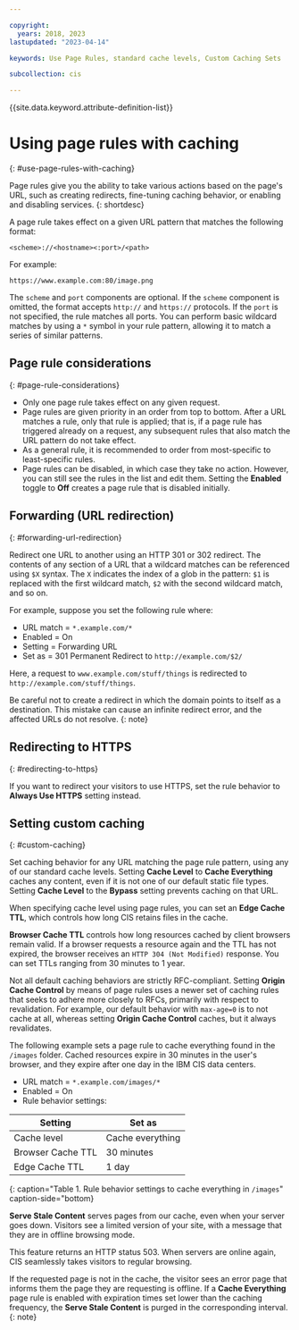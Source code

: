 ```yaml
---

copyright:
  years: 2018, 2023
lastupdated: "2023-04-14"

keywords: Use Page Rules, standard cache levels, Custom Caching Sets

subcollection: cis

---
```


{{site.data.keyword.attribute-definition-list}}

# Using page rules with caching
{: #use-page-rules-with-caching}

Page rules give you the ability to take various actions based on the page's URL, such as creating redirects, fine-tuning caching behavior, or enabling and disabling services.
{: shortdesc}

A page rule takes effect on a given URL pattern that matches the following format:

`<scheme>://<hostname><:port>/<path>`

For example:

`https://www.example.com:80/image.png`

The `scheme` and `port` components are optional. If the `scheme` component is omitted, the format accepts `http://` and `https://` protocols. If the `port` is not specified, the rule matches all ports. You can perform basic wildcard matches by using a `*` symbol in your rule pattern, allowing it to match a series of similar patterns.

## Page rule considerations
{: #page-rule-considerations}

* Only one page rule takes effect on any given request.
* Page rules are given priority in an order from top to bottom. After a URL matches a rule, only that rule is applied; that is, if a page rule has triggered already on a request, any subsequent rules that also match the URL pattern do not take effect.
* As a general rule, it is recommended to order from most-specific to least-specific rules.
* Page rules can be disabled, in which case they take no action. However, you can still see the rules in the list and edit them. Setting the **Enabled** toggle to **Off** creates a page rule that is disabled initially.

## Forwarding (URL redirection)
{: #forwarding-url-redirection}

Redirect one URL to another using an HTTP 301 or 302 redirect. The contents of any section of a URL that a wildcard matches can be referenced using `$X` syntax. The `X` indicates the index of a glob in the pattern: `$1` is replaced with the first wildcard match,  `$2` with the second wildcard match, and so on.

For example, suppose you set the following rule where:

* URL match = `*.example.com/*`
* Enabled = On
* Setting = Forwarding URL
* Set as = 301 Permanent Redirect to `http://example.com/$2/`

Here, a request to `www.example.com/stuff/things` is redirected to `http://example.com/stuff/things`.

Be careful not to create a redirect in which the domain points to itself as a destination. This mistake can cause an infinite redirect error, and the affected URLs do not resolve.
{: note}

## Redirecting to HTTPS
{: #redirecting-to-https}

If you want to redirect your visitors to use HTTPS, set the rule behavior to **Always Use HTTPS** setting instead.

## Setting custom caching
{: #custom-caching}

Set caching behavior for any URL matching the page rule pattern, using any of our standard cache levels. Setting **Cache Level** to **Cache Everything** caches any content, even if it is not one of our default static file types. Setting **Cache Level** to the **Bypass** setting prevents caching on that URL.

When specifying cache level using page rules, you can set an **Edge Cache TTL**, which controls how long CIS retains files in the cache.

**Browser Cache TTL** controls how long resources cached by client browsers remain valid. If a browser requests a resource again and the TTL has not expired, the browser receives an `HTTP 304 (Not Modified)` response. You can set TTLs ranging from 30 minutes to 1 year.

Not all default caching behaviors are strictly RFC-compliant. Setting **Origin Cache Control** by means of page rules uses a newer set of caching rules that seeks to adhere more closely to RFCs, primarily with respect to revalidation. For example, our default behavior with `max-age=0` is to not cache at all, whereas setting **Origin Cache Control** caches, but it always revalidates.

The following example sets a page rule to cache everything found in the `/images` folder. Cached resources expire in 30 minutes in the user's browser, and they expire after one day in the IBM CIS data centers.

* URL match = `*.example.com/images/*`
* Enabled = On
* Rule behavior settings:

|Setting|Set as|
|-------|------|
|Cache level|Cache everything|
|Browser Cache TTL|30 minutes|
|Edge Cache TTL|1 day|
{: caption="Table 1. Rule behavior settings to cache everything in `/images`" caption-side="bottom}

**Serve Stale Content** serves pages from our cache, even when your server goes down. Visitors see a limited version of your site, with a message that they are in offline browsing mode.

This feature returns an HTTP status 503. When servers are online again, CIS seamlessly takes visitors to regular browsing.

If the requested page is not in the cache, the visitor sees an error page that informs them the page they are requesting is offline. If a **Cache Everything** page rule is enabled with expiration times set lower than the caching frequency, the **Serve Stale Content** is purged in the corresponding interval.
{: note}
